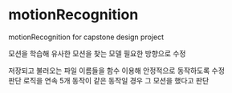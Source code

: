 # motionRecognition
motionRecognition for capstone design project

모션을 학습해 유사한 모션을 찾는 모델 필요한 방향으로 수정

저장되고 불러오는 파일 이름들을 함수 이용해 안정적으로 동작하도록 수정</br>
판단 로직을 연속 5개 동작이 같은 동작일 경우 그 모션을 했다고 판단

